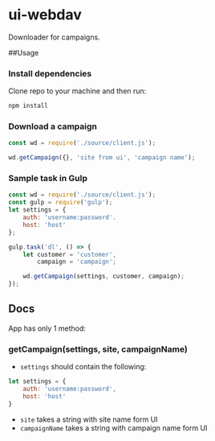 # ui-webdav

Downloader for campaigns.

##Usage

### Install dependencies

Clone repo to your machine and then run:

```js
npm install
```

### Download a campaign

```js
const wd = require('./source/client.js');

wd.getCampaign({}, 'site from ui', 'campaign name');
```

### Sample task in Gulp

```js
const wd = require('./source/client.js');
const gulp = require('gulp');
let settings = {
    auth: 'username:password'.
    host: 'host'
};

gulp.task('dl', () => {
    let customer = 'customer',
        campaign = 'campaign';

    wd.getCampaign(settings, customer, campaign);
});
```

## Docs

App has only 1 method:

### getCampaign(settings, site, campaignName)

* `settings` should contain the following:

```js
let settings = {
    auth: 'username:password',
    host: 'host'
} 
```

* `site` takes a string with site name form UI
* `campaignName` takes a string with campaign name form UI